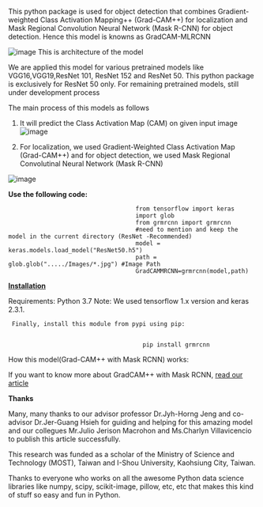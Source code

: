 This python package is used for object detection that combines Gradient-weighted Class Activation Mapping++ (Grad-CAM++) for localization and Mask Regional Convolution Neural Network (Mask R-CNN) for object detection. Hence this model is knowns as GradCAM-MLRCNN

![image](https://user-images.githubusercontent.com/47241538/169694493-e8c5f961-4e26-44ed-bcc3-01192fc5b9e9.png)
                      This is architecture of the model

We are applied this model for various pretrained models like VGG16,VGG19,ResNet 101, ResNet 152 and ResNet 50.
This python package is exclusively for ResNet 50 only. 
For remaining pretrained models, still under development process

The main process of this models as follows

1) It will predict the Class Activation Map (CAM) on given input image
![image](https://user-images.githubusercontent.com/47241538/169694798-e1552f55-0e71-4a8f-87aa-ddec32d3bd4c.png)

2) For localization, we used Gradient-Weighted Class Activation Map (Grad-CAM++) and for object detection, we used Mask Regional Convolutinal Neural Network (Mask R-CNN)

![image](https://user-images.githubusercontent.com/47241538/169694957-ac0ac8a4-312f-4800-9a70-681463b0b221.png)

**Use the following code:**
                                       
                                        from tensorflow import keras
                                        import glob
                                        from grmrcnn import grmrcnn
                                        #need to mention and keep the model in the current directory (ResNet -Recommended)
                                        model = keras.models.load_model("ResNet50.h5") 
                                        path = glob.glob("...../Images/*.jpg") #Image Path
                                        GradCAMMRCNN=grmrcnn(model,path)

[**Installation**](https://github.com/xalphonseinbaraj/grmrcnn/blob/master/requirements.txt)

Requirements:
            Python 3.7
Note:
     We used tensorflow 1.x version and keras 2.3.1.
     
     Finally, install this module from pypi using pip:
    
       
                                          pip install grmrcnn
                                        
How this model(Grad-CAM++ with Mask RCNN) works:

If you want to know more about GradCAM++ with Mask RCNN,  [read our article](https://www.mdpi.com/2075-1702/10/5/340/htm)

**Thanks**

Many, many thanks to our advisor professor Dr.Jyh-Horng Jeng and co-advisor Dr.Jer-Guang Hsieh for guiding and helping for this amazing model and our collegues Mr.Julio Jerison Macrohon and Ms.Charlyn Villavicencio to publish this article successfully.

This research was funded as a scholar of the Ministry of Science and Technology (MOST), Taiwan and I-Shou University, Kaohsiung City, Taiwan.

Thanks to everyone who works on all the awesome Python data science libraries like numpy, scipy, scikit-image, pillow, etc, etc that makes this kind of stuff so easy and fun in Python.
